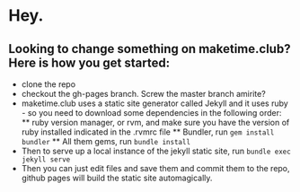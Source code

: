 # Hey.

## Looking to change something on maketime.club? Here is how you get started:

* clone the repo
* checkout the gh-pages branch. Screw the master branch amirite?
* maketime.club uses a static site generator called Jekyll and it uses ruby - so you need to download some dependencies in the following order:
** ruby version manager, or rvm, and make sure you have the version of ruby installed indicated in the .rvmrc file
** Bundler, run `gem install bundler`
** All them gems, run `bundle install`
* Then to serve up a local instance of the jekyll static site, run `bundle exec jekyll serve`
* Then you can just edit files and save them and commit them to the repo, github pages will build the static site automagically.